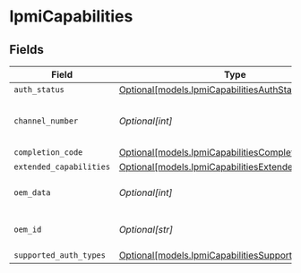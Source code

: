 # IpmiCapabilities


## Fields

| Field                                                                                                      | Type                                                                                                       | Required                                                                                                   | Description                                                                                                |
| ---------------------------------------------------------------------------------------------------------- | ---------------------------------------------------------------------------------------------------------- | ---------------------------------------------------------------------------------------------------------- | ---------------------------------------------------------------------------------------------------------- |
| `auth_status`                                                                                              | [Optional[models.IpmiCapabilitiesAuthStatus]](../models/ipmicapabilitiesauthstatus.md)                     | :heavy_minus_sign:                                                                                         | N/A                                                                                                        |
| `channel_number`                                                                                           | *Optional[int]*                                                                                            | :heavy_minus_sign:                                                                                         | The response channel number                                                                                |
| `completion_code`                                                                                          | [Optional[models.IpmiCapabilitiesCompletionCode]](../models/ipmicapabilitiescompletioncode.md)             | :heavy_minus_sign:                                                                                         | N/A                                                                                                        |
| `extended_capabilities`                                                                                    | [Optional[models.IpmiCapabilitiesExtendedCapabilities]](../models/ipmicapabilitiesextendedcapabilities.md) | :heavy_minus_sign:                                                                                         | N/A                                                                                                        |
| `oem_data`                                                                                                 | *Optional[int]*                                                                                            | :heavy_minus_sign:                                                                                         | The OEM-specific data                                                                                      |
| `oem_id`                                                                                                   | *Optional[str]*                                                                                            | :heavy_minus_sign:                                                                                         | The 3-byte OEM identifier                                                                                  |
| `supported_auth_types`                                                                                     | [Optional[models.IpmiCapabilitiesSupportedAuthTypes]](../models/ipmicapabilitiessupportedauthtypes.md)     | :heavy_minus_sign:                                                                                         | N/A                                                                                                        |